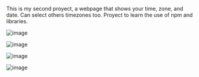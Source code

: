 This is my second proyect, a webpage that shows your time, zone, and date. Can select others timezones too. Proyect to learn the use of npm and libraries.


![image](https://github.com/user-attachments/assets/dcbcde65-d490-48ea-840f-40d5254344c4)


![image](https://github.com/user-attachments/assets/fd9d5345-76f5-4307-beb4-f9f849a6783c)


![image](https://github.com/user-attachments/assets/7f41779f-523c-499a-9c06-9a1be12ffea6)


![image](https://github.com/user-attachments/assets/f2a4410c-4069-49ca-ae66-a177e85de516)

